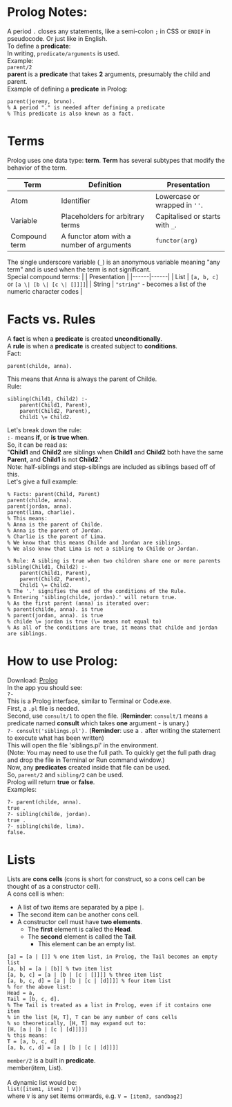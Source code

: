 # Prolog Notes:
A period `.` closes any statements, like a semi-colon `;` in CSS or `ENDIF` in pseudocode. Or just like in English.<br>
To define a **predicate**:<br>
In writing, `predicate/arguments` is used.<br>
Example:<Br>
`parent/2`<br>
**parent** is a **predicate** that takes **2** arguments, presumably the child and parent.<br>
Example of defining a **predicate** in Prolog:
```
parent(jeremy, bruno).
% A period "." is needed after defining a predicate
% This predicate is also known as a fact.
```
# Terms
Prolog uses one data type: **term**.
**Term** has several subtypes that modify the behavior of the term.

| Term          | Definition                                | Presentation                    |
|---------------|-------------------------------------------|---------------------------------|
| Atom          | Identifier                                | Lowercase or wrapped in `''`.   |
| Variable      | Placeholders for arbitrary terms          | Capitalised or starts with `_`. |
| Compound term | A functor atom with a number of arguments | `functor(arg)`                  |

The single underscore variable (`_`) is an anonymous variable meaning "any term" and is used when the term is not significant.<br>
Special compound terms:
|  | Presentation |
|------|------|
| List | `[a, b, c]` or `[a \| [b \| [c \| []]]]`|
| String | `"string"` - becomes a list of the numeric character codes |

# Facts vs. Rules
A **fact** is when a **predicate** is created **unconditionally**.<br>
A **rule** is when a **predicate** is created subject to **conditions**.<br>
Fact:
```
parent(childe, anna).
```
This means that Anna is always the parent of Childe.<br>
Rule:
```
sibling(Child1, Child2) :-
    parent(Child1, Parent),
    parent(Child2, Parent),
    Child1 \= Child2.
```
Let's break down the rule:<br>
`:-` means **if**, or **is true when**.<br>
So, it can be read as:<br>
"**Child1** and **Child2** are siblings when **Child1** and **Child2** both have the same **Parent**, and **Child1** is not **Child2**."<br>
Note: half-siblings and step-siblings are included as siblings based off of this.<br>
Let's give a full example:<br>
```
% Facts: parent(Child, Parent)
parent(childe, anna).
parent(jordan, anna).
parent(lima, charlie).
% This means:
% Anna is the parent of Childe.
% Anna is the parent of Jordan.
% Charlie is the parent of Lima.
% We know that this means Childe and Jordan are siblings.
% We also know that Lima is not a sibling to Childe or Jordan.

% Rule: A sibling is true when two children share one or more parents
sibling(Child1, Child2) :-
    parent(Child1, Parent),
    parent(Child2, Parent),
    Child1 \= Child2.
% The '.' signifies the end of the conditions of the Rule.
% Entering 'sibling(childe, jordan).' will return true.
% As the first parent (anna) is iterated over:
% parent(childe, anna). is true
% parent(jordan, anna). is true
% childe \= jordan is true (\= means not equal to)
% As all of the conditions are true, it means that childe and jordan are siblings.
```
# How to use Prolog:
Download: [Prolog](https://www.swi-prolog.org/Download.html)<br>
In the app you should see:<br>
`?- `<br>
This is a Prolog interface, similar to Terminal or Code.exe.<br>
First, a `.pl` file is needed.<br>
Second, use `consult/1` to open the file. (**Reminder**: `consult/1` means a predicate named **consult** which takes **one** argument - is unary.)<br>
`?- consult('siblings.pl').` (**Reminder**: use a `.` after writing the statement to execute what has been written)<br>
This will open the file 'siblings.pl' in the environment.<br>
(Note: You may need to use the full path. To quickly get the full path drag and drop the file in Terminal or Run command window.)<br>
Now, any **predicates** created inside that file can be used.<br>
So, `parent/2` and `sibling/2` can be used.<br>
Prolog will return **true** or **false**.<br>
Examples:<br>
```
?- parent(childe, anna).
true .
?- sibling(childe, jordan).
true .
?- sibling(childe, lima).
false.
```
# Lists
Lists are **cons cells** (cons is short for construct, so a cons cell can be thought of as a constructor cell).<br>
A cons cell is when:<br>
* A list of two items are separated by a pipe `|`.<br>
* The second item can be another cons cell.<br>
* A constructor cell must have **two elements**.<br>
    * The **first** element is called the **Head**.<br>
    * The **second** element is called the **Tail**.<br>
        * This element can be an empty list.
```
[a] = [a | []] % one item list, in Prolog, the Tail becomes an empty list
[a, b] = [a | [b]] % two item list
[a, b, c] = [a | [b | [c | []]]] % three item list
[a, b, c, d] = [a | [b | [c | [d]]]] % four item list
% for the above list:
Head = a,
Tail = [b, c, d].
% The Tail is treated as a list in Prolog, even if it contains one item
% in the list [H, T], T can be any number of cons cells
% so theoretically, [H, T] may expand out to:
[H, [a | [b | [c | [d]]]]]
% this means:
T = [a, b, c, d]
[a, b, c, d] = [a | [b | [c | [d]]]]
```
`member/2` is a built in **predicate**.<br>
member(item, List).<br>
<br>
A dynamic list would be:<br>
`list([item1, item2 | V])`<br>
where `V` is any set items onwards, e.g. `V = [item3, sandbag2]`<br>
